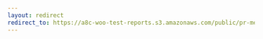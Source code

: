 ```yaml
---
layout: redirect
redirect_to: https://a8c-woo-test-reports.s3.amazonaws.com/public/pr-merge/44690/e2e/index.html
---
```

